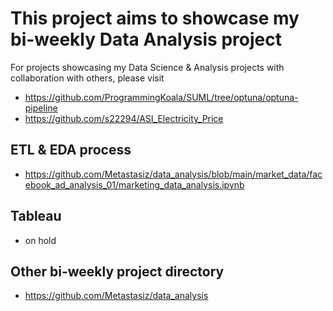 # This project aims to showcase my bi-weekly Data Analysis project
For projects showcasing my Data Science & Analysis projects with collaboration with others, please visit
+ https://github.com/ProgrammingKoala/SUML/tree/optuna/optuna-pipeline
+ https://github.com/s22294/ASI_Electricity_Price

## ETL & EDA process
+ https://github.com/Metastasiz/data_analysis/blob/main/market_data/facebook_ad_analysis_01/marketing_data_analysis.ipynb

## Tableau
+ on hold

## Other bi-weekly project directory
+ https://github.com/Metastasiz/data_analysis
